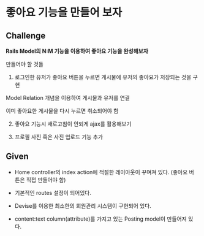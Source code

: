 # 좋아요 기능을 만들어 보자

## Challenge
**Rails Model의 N:M 기능을 이용하여 좋아요 기능을 완성해보자**

만들어야 할 것들

1. 로그인한 유저가 좋아요 버튼을 누르면 게시물에 유저의 좋아요가
   저장되는 것을 구현

Model Relation 개념을 이용하여 게시물과 유저를 연결

이미 좋아요한 게시물을 다시 누르면 취소되어야 함

2. 좋아요 기능시 새로고침이 안되게 ajax를 활용해보기

3. 프로필 사진 혹은 사진 업로드 기능 추가

## Given
* Home controller의 index action에 적절한 레이아웃이 꾸며져 있다.
(좋아요 버튼은 직접 만들어야 함)

* 기본적인 routes 설정이 되어있다.

* Devise를 이용한 최소한의 회원관리 시스템이 구현되어 있다.

* content:text column(attribute)를 가지고 있는 Posting model이 만들어져
  있다.
